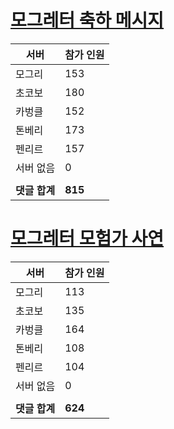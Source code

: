 # [모그레터 축하 메시지](./Event250701_v7_2_10th_moogleletter0.md)

|서버|참가 인원|
|-|-|
|모그리|153|
|초코보|180|
|카벙클|152|
|톤베리|173|
|펜리르|157|
|서버 없음|0|
|||
|**댓글 합계**|**815**|


# [모그레터 모험가 사연](./Event250701_v7_2_10th_moogleletter1.md)

|서버|참가 인원|
|-|-|
|모그리|113|
|초코보|135|
|카벙클|164|
|톤베리|108|
|펜리르|104|
|서버 없음|0|
|||
|**댓글 합계**|**624**|


